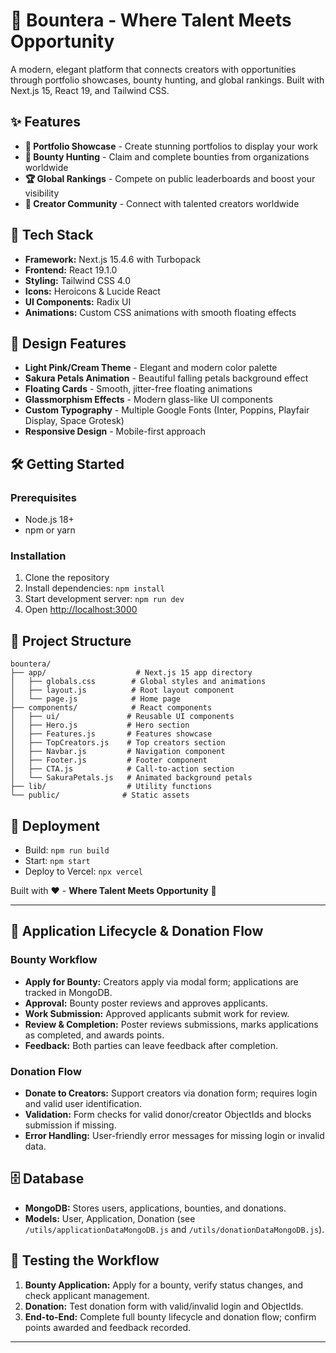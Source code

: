 # 🌸 Bountera - Where Talent Meets Opportunity

A modern, elegant platform that connects creators with opportunities through portfolio showcases, bounty hunting, and global rankings. Built with Next.js 15, React 19, and Tailwind CSS.

## ✨ Features

- **🎨 Portfolio Showcase** - Create stunning portfolios to display your work
- **🎯 Bounty Hunting** - Claim and complete bounties from organizations worldwide  
- **🏆 Global Rankings** - Compete on public leaderboards and boost your visibility
- **👥 Creator Community** - Connect with talented creators worldwide

## 🚀 Tech Stack

- **Framework:** Next.js 15.4.6 with Turbopack
- **Frontend:** React 19.1.0
- **Styling:** Tailwind CSS 4.0
- **Icons:** Heroicons & Lucide React
- **UI Components:** Radix UI
- **Animations:** Custom CSS animations with smooth floating effects

## 🎨 Design Features

- **Light Pink/Cream Theme** - Elegant and modern color palette
- **Sakura Petals Animation** - Beautiful falling petals background effect
- **Floating Cards** - Smooth, jitter-free floating animations
- **Glassmorphism Effects** - Modern glass-like UI components
- **Custom Typography** - Multiple Google Fonts (Inter, Poppins, Playfair Display, Space Grotesk)
- **Responsive Design** - Mobile-first approach

## 🛠️ Getting Started

### Prerequisites
- Node.js 18+ 
- npm or yarn

### Installation

1. Clone the repository
2. Install dependencies: `npm install`
3. Start development server: `npm run dev`
4. Open [http://localhost:3000](http://localhost:3000)

## 📁 Project Structure

```
bountera/
├── app/                    # Next.js 15 app directory
│   ├── globals.css        # Global styles and animations
│   ├── layout.js          # Root layout component
│   └── page.js            # Home page
├── components/            # React components
│   ├── ui/               # Reusable UI components
│   ├── Hero.js           # Hero section
│   ├── Features.js       # Features showcase
│   ├── TopCreators.js    # Top creators section
│   ├── Navbar.js         # Navigation component
│   ├── Footer.js         # Footer component
│   ├── CTA.js            # Call-to-action section
│   └── SakuraPetals.js   # Animated background petals
├── lib/                  # Utility functions
└── public/              # Static assets
```

## 🚢 Deployment

- Build: `npm run build`
- Start: `npm start`
- Deploy to Vercel: `npx vercel`

Built with ❤️ - **Where Talent Meets Opportunity** 🌸

---

## 🏁 Application Lifecycle & Donation Flow

### Bounty Workflow
- **Apply for Bounty:** Creators apply via modal form; applications are tracked in MongoDB.
- **Approval:** Bounty poster reviews and approves applicants.
- **Work Submission:** Approved applicants submit work for review.
- **Review & Completion:** Poster reviews submissions, marks applications as completed, and awards points.
- **Feedback:** Both parties can leave feedback after completion.

### Donation Flow
- **Donate to Creators:** Support creators via donation form; requires login and valid user identification.
- **Validation:** Form checks for valid donor/creator ObjectIds and blocks submission if missing.
- **Error Handling:** User-friendly error messages for missing login or invalid data.

## 🗄️ Database
- **MongoDB:** Stores users, applications, bounties, and donations.
- **Models:** User, Application, Donation (see `/utils/applicationDataMongoDB.js` and `/utils/donationDataMongoDB.js`).

## 🧪 Testing the Workflow
1. **Bounty Application:** Apply for a bounty, verify status changes, and check applicant management.
2. **Donation:** Test donation form with valid/invalid login and ObjectIds.
3. **End-to-End:** Complete full bounty lifecycle and donation flow; confirm points awarded and feedback recorded.

---
